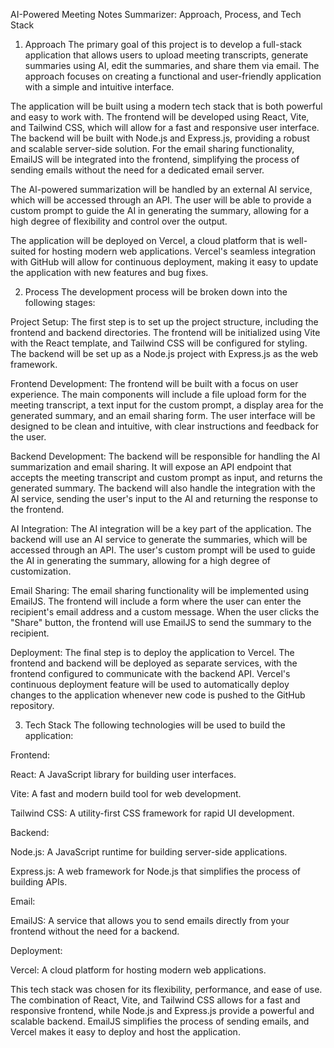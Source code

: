 AI-Powered Meeting Notes Summarizer: Approach, Process, and Tech Stack
1. Approach
The primary goal of this project is to develop a full-stack application that allows users to upload meeting transcripts, generate summaries using AI, edit the summaries, and share them via email. The approach focuses on creating a functional and user-friendly application with a simple and intuitive interface.

The application will be built using a modern tech stack that is both powerful and easy to work with. The frontend will be developed using React, Vite, and Tailwind CSS, which will allow for a fast and responsive user interface. The backend will be built with Node.js and Express.js, providing a robust and scalable server-side solution. For the email sharing functionality, EmailJS will be integrated into the frontend, simplifying the process of sending emails without the need for a dedicated email server.

The AI-powered summarization will be handled by an external AI service, which will be accessed through an API. The user will be able to provide a custom prompt to guide the AI in generating the summary, allowing for a high degree of flexibility and control over the output.

The application will be deployed on Vercel, a cloud platform that is well-suited for hosting modern web applications. Vercel's seamless integration with GitHub will allow for continuous deployment, making it easy to update the application with new features and bug fixes.

2. Process
The development process will be broken down into the following stages:

Project Setup: The first step is to set up the project structure, including the frontend and backend directories. The frontend will be initialized using Vite with the React template, and Tailwind CSS will be configured for styling. The backend will be set up as a Node.js project with Express.js as the web framework.

Frontend Development: The frontend will be built with a focus on user experience. The main components will include a file upload form for the meeting transcript, a text input for the custom prompt, a display area for the generated summary, and an email sharing form. The user interface will be designed to be clean and intuitive, with clear instructions and feedback for the user.

Backend Development: The backend will be responsible for handling the AI summarization and email sharing. It will expose an API endpoint that accepts the meeting transcript and custom prompt as input, and returns the generated summary. The backend will also handle the integration with the AI service, sending the user's input to the AI and returning the response to the frontend.

AI Integration: The AI integration will be a key part of the application. The backend will use an AI service to generate the summaries, which will be accessed through an API. The user's custom prompt will be used to guide the AI in generating the summary, allowing for a high degree of customization.

Email Sharing: The email sharing functionality will be implemented using EmailJS. The frontend will include a form where the user can enter the recipient's email address and a custom message. When the user clicks the "Share" button, the frontend will use EmailJS to send the summary to the recipient.

Deployment: The final step is to deploy the application to Vercel. The frontend and backend will be deployed as separate services, with the frontend configured to communicate with the backend API. Vercel's continuous deployment feature will be used to automatically deploy changes to the application whenever new code is pushed to the GitHub repository.

3. Tech Stack
The following technologies will be used to build the application:

Frontend:

React: A JavaScript library for building user interfaces.

Vite: A fast and modern build tool for web development.

Tailwind CSS: A utility-first CSS framework for rapid UI development.

Backend:

Node.js: A JavaScript runtime for building server-side applications.

Express.js: A web framework for Node.js that simplifies the process of building APIs.

Email:

EmailJS: A service that allows you to send emails directly from your frontend without the need for a backend.

Deployment:

Vercel: A cloud platform for hosting modern web applications.

This tech stack was chosen for its flexibility, performance, and ease of use. The combination of React, Vite, and Tailwind CSS allows for a fast and responsive frontend, while Node.js and Express.js provide a powerful and scalable backend. EmailJS simplifies the process of sending emails, and Vercel makes it easy to deploy and host the application.
